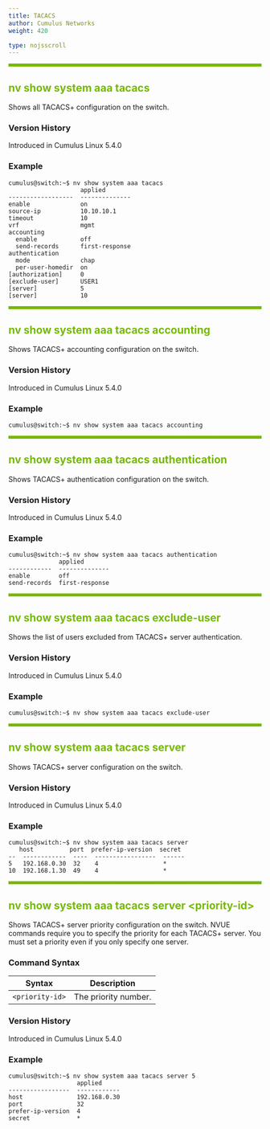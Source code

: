 ```yaml
---
title: TACACS
author: Cumulus Networks
weight: 420

type: nojsscroll
---
```

<style>
h { color: RGB(118,185,0)}
</style>
<HR STYLE="BORDER: DASHED RGB(118,185,0) 0.5PX;BACKGROUND-COLOR: RGB(118,185,0);HEIGHT: 4.0PX;"/>

## <h>nv show system aaa tacacs</h>

Shows all TACACS+ configuration on the switch.

### Version History

Introduced in Cumulus Linux 5.4.0

### Example

```
cumulus@switch:~$ nv show system aaa tacacs
                    applied       
------------------  --------------
enable              on            
source-ip           10.10.10.1    
timeout             10            
vrf                 mgmt          
accounting                        
  enable            off           
  send-records      first-response
authentication                    
  mode              chap          
  per-user-homedir  on            
[authorization]     0             
[exclude-user]      USER1         
[server]            5             
[server]            10
```

<HR STYLE="BORDER: DASHED RGB(118,185,0) 0.5PX;BACKGROUND-COLOR: RGB(118,185,0);HEIGHT: 4.0PX;"/>

## <h>nv show system aaa tacacs accounting</h>

Shows TACACS+ accounting configuration on the switch.

### Version History

Introduced in Cumulus Linux 5.4.0

### Example

```
cumulus@switch:~$ nv show system aaa tacacs accounting
```

<HR STYLE="BORDER: DASHED RGB(118,185,0) 0.5PX;BACKGROUND-COLOR: RGB(118,185,0);HEIGHT: 4.0PX;"/>

## <h>nv show system aaa tacacs authentication</h>

Shows TACACS+ authentication configuration on the switch.

### Version History

Introduced in Cumulus Linux 5.4.0

### Example

```
cumulus@switch:~$ nv show system aaa tacacs authentication
              applied       
------------  --------------
enable        off           
send-records  first-response
```

<HR STYLE="BORDER: DASHED RGB(118,185,0) 0.5PX;BACKGROUND-COLOR: RGB(118,185,0);HEIGHT: 4.0PX;"/>

## <h>nv show system aaa tacacs exclude-user</h>

Shows the list of users excluded from TACACS+ server authentication.

### Version History

Introduced in Cumulus Linux 5.4.0

### Example

```
cumulus@switch:~$ nv show system aaa tacacs exclude-user
```

<HR STYLE="BORDER: DASHED RGB(118,185,0) 0.5PX;BACKGROUND-COLOR: RGB(118,185,0);HEIGHT: 4.0PX;"/>

## <h>nv show system aaa tacacs server</h>

Shows TACACS+ server configuration on the switch.

### Version History

Introduced in Cumulus Linux 5.4.0

### Example

```
cumulus@switch:~$ nv show system aaa tacacs server
   host          port  prefer-ip-version  secret
--  ------------  ----  -----------------  ------
5   192.168.0.30  32    4                  *     
10  192.168.1.30  49    4                  *
```

<HR STYLE="BORDER: DASHED RGB(118,185,0) 0.5PX;BACKGROUND-COLOR: RGB(118,185,0);HEIGHT: 4.0PX;"/>

## <h>nv show system aaa tacacs server \<priority-id\></h>

Shows TACACS+ server priority configuration on the switch. NVUE commands require you to specify the priority for each TACACS+ server. You must set a priority even if you only specify one server.

### Command Syntax

| Syntax |  Description   |
| --------- | -------------- |
| `<priority-id>`    |  The priority number. |

### Version History

Introduced in Cumulus Linux 5.4.0

### Example

```
cumulus@switch:~$ nv show system aaa tacacs server 5
                   applied     
-----------------  ------------
host               192.168.0.30
port               32          
prefer-ip-version  4           
secret             *
```
